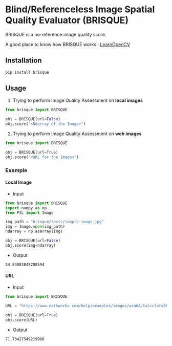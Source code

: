 # Blind/Referenceless Image Spatial Quality Evaluator (BRISQUE) 

BRISQUE is a no-reference image quality score.

A good place to know how BRISQUE works : [LearnOpenCV](https://learnopencv.com/image-quality-assessment-brisque/)


## Installation

```bash
pip install brisque
```

## Usage

1. Trying to perform Image Quality Assessment on **local images** 
```python
from brisque import BRISQUE

obj = BRISQUE(url=False)
obj.score("<Ndarray of the Image>")
```

2. Trying to perform Image Quality Assessment on **web images** 
```python
from brisque import BRISQUE

obj = BRISQUE(url=True)
obj.score("<URL for the Image>")
```

### Example

#### Local Image

- Input
```python
from brisque import BRISQUE
import numpy as np
from PIL import Image

img_path = "brisque/tests/sample-image.jpg"
img = Image.open(img_path)
ndarray = np.asarray(img)

obj = BRISQUE(url=False)
obj.score(img=ndarray)
```
- Output
```
34.84883848208594
```

#### URL

- Input
```python
from brisque import BRISQUE

URL = "https://www.mathworks.com/help/examples/images/win64/CalculateBRISQUEScoreUsingCustomFeatureModelExample_01.png"

obj = BRISQUE(url=True)
obj.score(URL)
```
- Output
```
71.73427549219988
```


